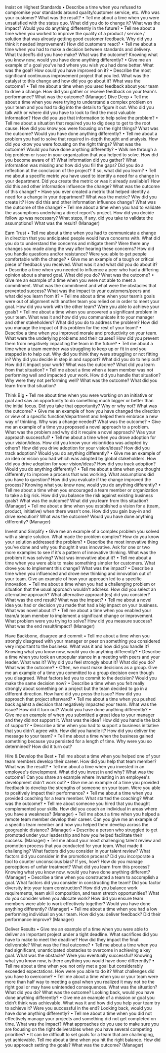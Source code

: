 Insist on Highest Standards
•	Describe a time when you refused to compromise your standards around quality/customer service, etc. Who was your customer? What was the result?
•	Tell me about a time when you were unsatisfied with the status quo. What did you do to change it?  What was the impact? Would you do anything differently in the future?
•	Tell me about a time when you worked to improve the quality of a product / service / solution that was already getting good customer feedback. Why did you think it needed improvement? How did customers react?
•	Tell me about a time when you had to make a decision between standards and delivery. What tradeoffs did you have make? What was the outcome? Knowing what you know now, would you have done anything differently?
•	Give me an example of a goal you’ve had where you wish you had done better. What was the goal? How could you have improved on it?
•	Describe the most significant continuous improvement project that you led. What was the catalyst to this change and how did you go about it? What was the outcome?
•	Tell me about a time when you used feedback about your team to drive a change. How did you gather or receive feedback on your team's performance? What was the outcome? (Manager)
Dive Deep
•	Tell me about a time when you were trying to understand a complex problem on your team and you had to dig into the details to figure it out. Who did you talk with or where did you have to look to find the most valuable information? How did you use that information to help solve the problem?
•	Tell me about a situation that required you to dig deep to get to the root cause. How did you know you were focusing on the right things? What was the outcome? Would you have done anything differently? 
•	Tell me about a problem you had to solve that required in-depth thought and analysis. How did you know you were focusing on the right things? What was the outcome? Would you have done anything differently? 
•	Walk me through a big problem or issue in your organization that you helped to solve. How did you become aware of it? What information did you gather? What information was missing and how did you fill the gaps? Did you do a reflection at the conclusion of the project? If so, what did you learn?
•	Tell me about a specific metric you have used to identify a need for a change in your department. Did you create the metric or was it already available?  How did this and other information influence the change? What was the outcome of this change?
•	Have you ever created a metric that helped identify a need for a change in your department? What was the metric? Why did you create it? How did this and other information influence change? What was the outcome of the change? 
•	Tell me about a time when you had to validate the assumptions underlying a direct report's project. How did you decide follow up was necessary? What steps, if any, did you take to validate the assumptions? What was the result? (Manager)

Earn Trust
•	Tell me about a time when you had to communicate a change in direction that you anticipated people would have concerns with. What did you do to understand the concerns and mitigate them? Were there any changes you made along the way after hearing these concerns? How did you handle questions and/or resistance? Were you able to get people comfortable with the change?
•	Give me an example of a tough or critical piece of feedback you received. What was it and what did you do about it?
•	Describe a time when you needed to influence a peer who had a differing opinion about a shared goal. What did you do? What was the outcome?
•	Give me an example of a time when you were not able to meet a commitment. What was the commitment and what were the obstacles that prevented success? What was the impact to your customers/peers and what did you learn from it?
•	Tell me about a time when your team’s goals were out of alignment with another team you relied on in order to meet your goal. How did you work with the other team? Were you able to achieve your goals?
•	Tell me about a time when you uncovered a significant problem in your team. What was it and how did you communicate it to your manager and other stakeholders? What did you do to address the problem? How did you manage the impact of this problem for the rest of your team?
•	Describe a time when you improved morale and productivity on your team. What were the underlying problems and their causes? How did you prevent them from negatively impacting the team in the future?
•	Tell me about a time when a team member was struggling to keep up or fit in and you stepped in to help out. Why did you think they were struggling or not fitting in? Why did you decide in step in and support? What did you do to help out? How did it impact your work? What was the outcome? What did you learn from that situation?
•	Tell me about a time when a team member was not performing well and impacted your work. How did you handle that situation? Why were they not performing well? What was the outcome? What did you learn from that situation?

Think Big
•	Tell me about time when you were working on an initiative or goal and saw an opportunity to do something much bigger or better than the initial focus. Did you take that opportunity? Why or why not? What was the outcome?
•	Give me an example of how you have changed the direction or view of a specific function/department and helped them embrace a new way of thinking. Why was a change needed?  What was the outcome?
•	Give me an example of a time you proposed a novel approach to a problem. What was the problem and why did it require a novel approach? Was your approach successful?
•	Tell me about a time when you drove adoption for your vision/ideas. How did you know your vision/idea was adopted by others? How did you drive adoption for your vision/ideas? How did you track adoption? Would you do anything differently?
•	Give me an example of an idea or vision you had which was adopted by global stakeholders. How did you drive adoption for your vision/ideas? How did you track adoption? Would you do anything differently?
•	Tell me about a time when you thought differently to improve a process that was working. What assumptions did you have to question? How did you evaluate if the change improved the process? Knowing what you know now, would you do anything differently?
•	Tell me about a time when you encouraged a team member or organization to take a big risk. How did you balance the risk against existing business goals? What was the outcome? What did you learn from this situation? (Manager)
•	Tell me about a time when you established a vision for a (team, product, initiative) when there wasn't one. How did you gain buy-in and drive execution? What was the outcome? Would you have done anything differently? (Manager)

Invent and Simplify
•	Give me an example of a complex problem you solved with a simple solution. What made the problem complex? How do you know your solution addressed the problem?
•	Describe the most innovative thing you’ve done and why you thought it was innovative. Ask for one or two more examples to see if it's a pattern of innovative thinking. What was the problem it was solving? What was innovative about it?
•	Tell me about a time when you were able to make something simpler for customers. What drove you to implement this change? What was the impact?
•	Describe a time when you influenced and drove new thinking and innovation out of your team. Give an example of how your approach led to a specific innovation.
•	Tell me about a time when you had a challenging problem or situation that the usual approach wouldn't address. How did you select an alternative approach? What alternative approach(es) did you consider? What was the end result? What was the impact?
•	Tell me about a novel idea you had or decision you made that had a big impact on your business. What was novel about it?
•	Tell me about a time when you enabled your team/a team member to implement a significant change or improvement. What problem were you trying to solve? How did you measure success? What was the end result/impact? (Manager)

Have Backbone, disagree and commit
•	Tell me about a time when you strongly disagreed with your manager or peer on something you considered very important to the business. What was it and how did you handle it? Knowing what you know now, would you do anything differently? 
•	Describe a time when you took an unpopular stance in a meeting with peers and your leader. What was it? Why did you feel strongly about it? What did you do? What was the outcome?
•	Often, we must make decisions as a group. Give me an example of a time you committed to a group decision even though you disagreed. What factors led you to commit to the decision? Would you make the same decision now?
•	Describe a time when you felt really strongly about something on a project but the team decided to go in a different direction. How hard did you press the issue? How did you approach that project afterward?
•	Tell me about a time when you pushed back against a decision that negatively impacted your team. What was the issue? How did it turn out? Would you have done anything differently?
•	Give me an example of when you submitted a great idea to your manager and they did not support it. What was the idea? How did you handle the lack of support?
•	Describe a time when you had to support a business initiative that you didn't agree with. How did you handle it? How did you deliver the message to your team?
•	Tell me about a time when the business gained something because you persisted for a length of time. Why were you so determined? How did it turn out?

Hire & Develop the Best
•	Tell me about a time when you helped one of your team members develop their career. How did you help that team member? What was the result?
•	Tell me about a time when you invested in an employee's development. What did you invest in and why? What was the outcome? Can you share an example where investing in an employee's development didn't work out?
•	Give me an example of a time you provided feedback to develop the strengths of someone on your team. Were you able to positively impact their performance?
•	Tell me about a time when you provided coaching for a team member. What started the coaching? What was the outcome?
•	Tell me about someone you hired that you thought complemented your skills. How did you coach an individual in areas where you have a weakness? (Manager)
•	Tell me about a time when you helped a remote team member develop their career. Can you give me an example of a specific team member and how you helped them develop across the geographic distance? (Manager)
•	Describe a person who struggled to get promoted under your leadership and how you helped facilitate their success. (Manager)
•	Tell me about your most challenging talent review and promotion process that you conducted for your team. What made it challenging? What factors did you consider in your talent review? What factors did you consider in the promotion process? Did you incorporate a tool to counter unconscious bias? If yes, how? How do you manage perceptions of unfair treatment? What did you learn from this process? Knowing what you know now, would you have done anything different? (Manager)
•	Describe a time when you constructed a team to accomplish a goal. What factors did you consider in constructing the team? Did you factor diversity into your team construction? How did you balance work requirements, team skill composition, and team stretch opportunities? What do you consider when you allocate work? How did you ensure team members were able to work effectively together?  Would you have done anything differently? (Manager)
•	Tell me about a time when you had a low performing individual on your team. How did you deliver feedback? Did their performance improve? (Manager)

Deliver Results
•	Give me an example of a time when you were able to deliver an important project under a tight deadline. What sacrifices did you have to make to meet the deadline? How did they impact the final deliverable? What was the final outcome?
•	Tell me about a time when you had significant, unanticipated obstacles to overcome in achieving a key goal. What was the obstacle? Were you eventually successful? Knowing what you know now, is there anything you would have done differently?
•	Tell me about a time when you not only met a goal but considerably exceeded expectations. How were you able to do it? What challenges did you have to overcome?
•	Tell me about a time when you or your team were more than half way to meeting a goal when you realized it may not be the right goal or may have unintended consequences. What was the situation? What did you do? What was the outcome? Looking back, would you have done anything differently?
•	Give me an example of a mission or goal you didn’t think was achievable. What was it and how did you help your team try to achieve it?  Were you successful in the end? Looking back, would you have done anything differently?
•	Tell me about a time when you did not effectively manage your projects and something did not get completed on time. What was the impact? What approaches do you use to make sure you are focusing on the right deliverables when you have several competing priorities? 
•	It can be difficult to set goals for a team that are challenging, yet achievable. Tell me about a time when you hit the right balance. How did you approach setting the goals? What was the outcome? (Manager)
